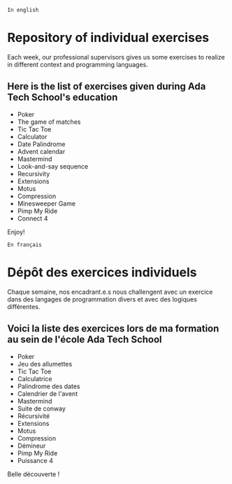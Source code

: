 `In english`

# Repository of individual exercises
Each week, our professional supervisors gives us some exercises to realize in different context and programming languages.

## Here is the list of exercises given during Ada Tech School's education
- Poker 
- The game of matches
- Tic Tac Toe
- Calculator
- Date Palindrome 
- Advent calendar
- Mastermind
- Look-and-say sequence
- Recursivity
- Extensions
- Motus
- Compression
- Minesweeper Game
- Pimp My Ride
- Connect 4

Enjoy!

`En français`

# Dépôt des exercices individuels
Chaque semaine, nos encadrant.e.s nous challengent avec un exercice dans des langages de programmation divers et avec des logiques différentes.

## Voici la liste des exercices lors de ma formation au sein de l'école Ada Tech School
- Poker 
- Jeu des allumettes 
- Tic Tac Toe
- Calculatrice
- Palindrome des dates
- Calendrier de l'avent
- Mastermind
- Suite de conway
- Récursivité
- Extensions
- Motus
- Compression
- Démineur
- Pimp My Ride
- Puissance 4

Belle découverte !
